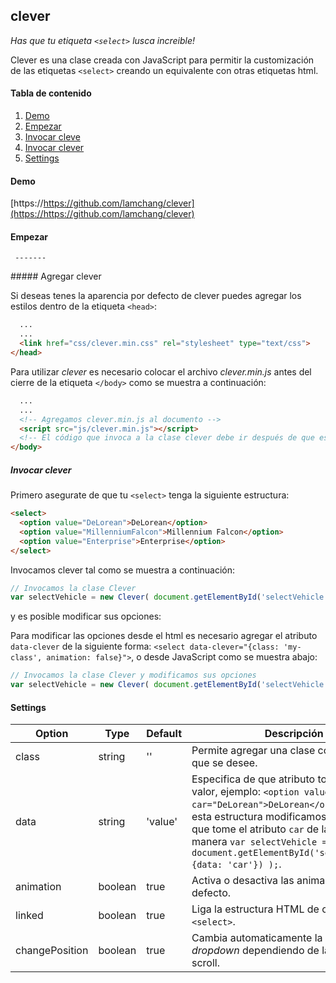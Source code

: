 clever
-------

[1]: <https://github.com/lamchang/clever>

_Has que tu etiqueta `<select>` lusca increible!_

Clever es una clase creada con JavaScript para permitir la customización de las etiquetas `<select>` creando un equivalente con otras etiquetas html.

#### Tabla de contenido
1. [Demo](#demo)
1. [Empezar](#empezar)
1. [Invocar cleve](#agregar-clever)
1. [Invocar clever](#invocar-clever)
1. [Settings](#settings)

#### Demo

[https://https://github.com/lamchang/clever](https://https://github.com/lamchang/clever)

#### Empezar
     -------

##### Agregar clever

Si deseas tenes la aparencia por defecto de clever puedes agregar los estilos dentro de la etiqueta `<head>`:

```html
  ...
  ...
  <link href="css/clever.min.css" rel="stylesheet" type="text/css">
</head>
```

Para utilizar *clever* es necesario colocar el archivo *clever.min.js* antes del cierre de la etiqueta `</body>` como se muestra a continuación:

```html
  ...
  ...
  <!-- Agregamos clever.min.js al documento -->
  <script src="js/clever.min.js"></script>
  <!-- El código que invoca a la clase clever debe ir después de que este sea declarado -->
</body>
```

##### Invocar clever

Primero asegurate de que tu `<select>` tenga la siguiente estructura:

```html
<select>
  <option value="DeLorean">DeLorean</option>
  <option value="MillenniumFalcon">Millennium Falcon</option>
  <option value="Enterprise">Enterprise</option>
</select>
```

Invocamos clever tal como se muestra a continuación:

```js
// Invocamos la clase Clever
var selectVehicle = new Clever( document.getElementById('selectVehicle') );
```

y es posible modificar sus opciones:

Para modificar las opciones desde el html es necesario agregar el atributo `data-clever` de la siguiente forma: `<select data-clever="{class: 'my-class', animation: false}">`, o desde JavaScript como se muestra abajo:

```js
// Invocamos la clase Clever y modificamos sus opciones
var selectVehicle = new Clever( document.getElementById('selectVehicle', {class: 'my-select'}) );
```


#### Settings

Option | Type | Default | Descripción
------ | ---- | ------- | -----------
class | string | '' | Permite agregar una clase con el nombre que se desee.
data | string | 'value' | Especifica de que atributo tomara _clever_ el valor, ejemplo: `<option value="DeLorean" car="DeLorean">DeLorean</option>` para esta estructura modificamos la opción para que tome el atributo `car` de la siguiente manera `var selectVehicle = new Clever( document.getElementById('selectVehicle', {data: 'car'}) );`.
animation | boolean | true | Activa o desactiva las animaciones por defecto.
linked | boolean | true | Liga la estructura HTML de clever con el `<select>`.
changePosition | boolean | true | Cambia automaticamente la posición del _dropdown_ dependiendo de la posición del scroll.



